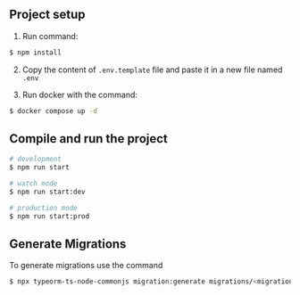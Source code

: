 ## Project setup

1. Run command:

```bash
$ npm install
```

2. Copy the content of `.env.template` file and paste it in a new file named `.env`

3. Run docker with the command:

```bash
$ docker compose up -d
```

## Compile and run the project

```bash
# development
$ npm run start

# watch mode
$ npm run start:dev

# production mode
$ npm run start:prod
```

## Generate Migrations

To generate migrations use the command 

```bash
$ npx typeorm-ts-node-commonjs migration:generate migrations/<migration-name> -d src/data-source.ts -p
```